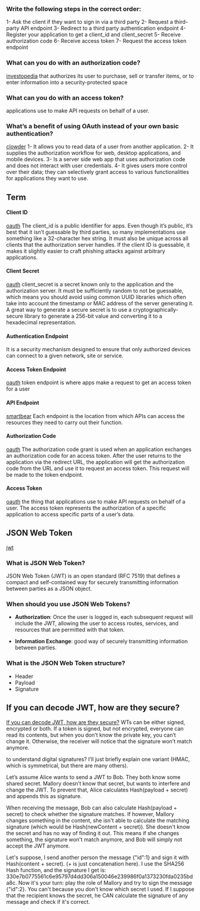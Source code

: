 ### Write the following steps in the correct order:


1- Ask the client if they want to sign in via a third party
2- Request a third-party API endpoint
3- Redirect to a third party authentication endpoint
4- Register your application to get a client_id and client_secret
5- Receive authorization code
6- Receive access token
7- Request the access token endpoint


### What can you do with an authorization code?


[investopedia](https://www.investopedia.com/terms/a/authorization-code.asp)
that authorizes its user to purchase, sell or transfer items, or to enter information into a security-protected space



### What can you do with an access token?


 applications use to make API requests on behalf of a user.


### What’s a benefit of using OAuth instead of your own basic authentication?


[clowder](https://www.clowder.com/post/why-your-organization-should-be-using-oauth-2.0)
1- It allows you to read data of a user from another application.
2- It supplies the authorization workflow for web, desktop applications, and mobile devices.
3- Is a server side web app that uses authorization code and does not interact with user credentials.
4- It gives users more control over their data; they can selectively grant access to various functionalities for applications they want to use.



## Term


#### Client ID


[oauth](https://www.oauth.com/oauth2-servers/client-registration/client-id-secret/)
The client_id is a public identifier for apps. Even though it’s public, it’s best that it isn’t guessable by third parties, so many implementations use something like a 32-character hex string. It must also be unique across all clients that the authorization server handles. If the client ID is guessable, it makes it slightly easier to craft phishing attacks against arbitrary applications.


#### Client Secret


[oauth](https://www.oauth.com/oauth2-servers/client-registration/client-id-secret/)
client_secret is a secret known only to the application and the authorization server. It must be sufficiently random to not be guessable, which means you should avoid using common UUID libraries which often take into account the timestamp or MAC address of the server generating it. A great way to generate a secure secret is to use a cryptographically-secure library to generate a 256-bit value and converting it to a hexadecimal representation.




#### Authentication Endpoint


It is a security mechanism designed to ensure that only authorized devices can connect to a given network, site or service.


#### Access Token Endpoint
[oauth](https://www.oauth.com/oauth2-servers/access-tokens/)
 token endpoint is where apps make a request to get an access token for a user
#### API Endpoint


[smartbear](https://smartbear.com/learn/performance-monitoring/api-endpoints/)
 Each endpoint is the location from which APIs can access the resources they need to carry out their function.



#### Authorization Code


[oauth](https://www.oauth.com/oauth2-servers/access-tokens/authorization-code-request/)
The authorization code grant is used when an application exchanges an authorization code for an access token. After the user returns to the application via the redirect URL, the application will get the authorization code from the URL and use it to request an access token. This request will be made to the token endpoint.


#### Access Token
[oauth](https://www.oauth.com/oauth2-servers/access-tokens/)
the thing that applications use to make API requests on behalf of a user. The access token represents the authorization of a specific application to access specific parts of a user’s data.



## JSON Web Token
[jwt](https://jwt.io/introduction/)
### What is JSON Web Token?


JSON Web Token (JWT) is an open standard (RFC 7519) that defines a compact and self-contained way for securely transmitting information between parties as a JSON object.

### When should you use JSON Web Tokens?

- **Authorization**: Once the user is logged in, each subsequent request will include the JWT, allowing the user to access routes, services, and resources that are permitted with that token.

- **Information Exchange**:  good way of securely transmitting information between parties.

### What is the JSON Web Token structure?
- Header
- Payload
- Signature


## If you can decode JWT, how are they secure?
[If you can decode JWT, how are they secure?](https://stackoverflow.com/questions/27301557/if-you-can-decode-jwt-how-are-they-secure)
WTs can be either signed, encrypted or both. If a token is signed, but not encrypted, everyone can read its contents, but when you don’t know the private key, you can’t change it. Otherwise, the receiver will notice that the signature won’t match anymore.

to understand digital signatures? I’ll just briefly explain one variant (HMAC, which is symmetrical, but there are many others).

Let’s assume Alice wants to send a JWT to Bob. They both know some shared secret. Mallory doesn’t know that secret, but wants to interfere and change the JWT. To prevent that, Alice calculates Hash(payload + secret) and appends this as signature.

When receiving the message, Bob can also calculate Hash(payload + secret) to check whether the signature matches. If however, Mallory changes something in the content, she isn't able to calculate the matching signature (which would be Hash(newContent + secret)). She doesn't know the secret and has no way of finding it out. This means if she changes something, the signature won't match anymore, and Bob will simply not accept the JWT anymore.

Let's suppose, I send another person the message {"id":1} and sign it with Hash(content + secret). (+ is just concatenation here). I use the SHA256 Hash function, and the signature I get is: 330e7b0775561c6e95797d4dd306a150046e239986f0a1373230fda0235bda8c. Now it's your turn: play the role of Mallory and try to sign the message {"id":2}. You can't because you don't know which secret I used. If I suppose that the recipient knows the secret, he CAN calculate the signature of any message and check if it's correct.


